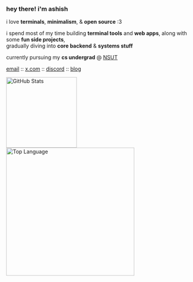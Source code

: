 ### hey there! i'm ashish

i love **terminals**, **minimalism**, & **open source** :3   

i spend most of my time building **terminal tools** and **web apps**, along with some **fun side projects**,   
gradually diving into **core backend** & **systems stuff**

currently pursuing my **cs undergrad** @ <a href="https://nsut.ac.in/en/home" target="_blank">NSUT</a>

[email](mailto:ashishkumar901336@gmail.com) ::
<a href="https://x.com/ash1sh0kumar" target="_blank">x.com</a> :: 
<a href="https://discord.com/users/1015907203695259718" target="_blank">discord</a> ::
<a href="https://ashishh.bearblog.dev" target="_blank">blog</a>

<div>
<a href="https://github.com/anuraghazra/github-readme-stats?tab=readme-ov-file#github-stats-card"><img height="190" align="center" alt="GitHub Stats" src="https://github-readme-stats.vercel.app/api?username=ashish0kumar&show_icons=true&custom_title=GitHub+Statistics&title_color=cba6f7&theme=catppuccin_mocha&border_color=45475a"/></a>
<a href="https://github.com/anuraghazra/github-readme-stats?tab=readme-ov-file#top-languages-card"><img width="345" align="center" alt="Top Language" src="https://github-readme-stats.vercel.app/api/top-langs/?username=ashish0kumar&layout=compact&title_color=cba6f7&theme=catppuccin_mocha&border_color=45475a"/></a>
</div>

